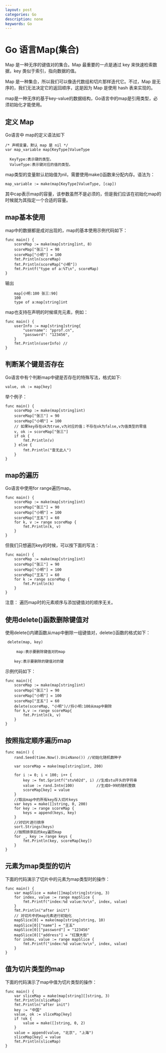 ```yaml
---
layout: post
categories: Go
description: none
keywords: Go
---
```

# Go 语言Map(集合)
Map 是一种无序的键值对的集合。Map 最重要的一点是通过 key 来快速检索数据，key 类似于索引，指向数据的值。

Map 是一种集合，所以我们可以像迭代数组和切片那样迭代它。不过，Map 是无序的，我们无法决定它的返回顺序，这是因为 Map 是使用 hash 表来实现的。

map是一种无序的基于key-value的数据结构，Go语言中的map是引用类型，必须初始化才能使用。

## 定义 Map

Go语言中 map的定义语法如下

```text
/* 声明变量，默认 map 是 nil */
var map_variable map[KeyType]ValueType

  KeyType:表示键的类型。
  ValueType:表示键对应的值的类型。
```
map类型的变量默认初始值为nil，需要使用make()函数来分配内存。语法为：
```text
map_variable := make(map[KeyType]ValueType, [cap])
```
其中cap表示map的容量，该参数虽然不是必须的，但是我们应该在初始化map的时候就为其指定一个合适的容量。

## map基本使用
map中的数据都是成对出现的，map的基本使用示例代码如下：
```text
func main() {
    scoreMap := make(map[string]int, 8)
    scoreMap["张三"] = 90
    scoreMap["小明"] = 100
    fmt.Println(scoreMap)
    fmt.Println(scoreMap["小明"])
    fmt.Printf("type of a:%T\n", scoreMap)
}
```
输出
```text
    map[小明:100 张三:90]
    100
    type of a:map[string]int
```

map也支持在声明的时候填充元素，例如：
```text
func main() {
    userInfo := map[string]string{
        "username": "pprof.cn",
        "password": "123456",
    }
    fmt.Println(userInfo) //
}
```

## 判断某个键是否存在
Go语言中有个判断map中键是否存在的特殊写法，格式如下:
```text
value, ok := map[key]
```
举个例子：
```text
func main() {
    scoreMap := make(map[string]int)
    scoreMap["张三"] = 90
    scoreMap["小明"] = 100
    // 如果key存在ok为true,v为对应的值；不存在ok为false,v为值类型的零值
    v, ok := scoreMap["张三"]
    if ok {
        fmt.Println(v)
    } else {
        fmt.Println("查无此人")
    }
}
```

## map的遍历

Go语言中使用for range遍历map。
```text
func main() {
    scoreMap := make(map[string]int)
    scoreMap["张三"] = 90
    scoreMap["小明"] = 100
    scoreMap["王五"] = 60
    for k, v := range scoreMap {
        fmt.Println(k, v)
    }
}
```
但我们只想遍历key的时候，可以按下面的写法：
```text
func main() {
    scoreMap := make(map[string]int)
    scoreMap["张三"] = 90
    scoreMap["小明"] = 100
    scoreMap["王五"] = 60
    for k := range scoreMap {
        fmt.Println(k)
    }
}
```
注意： 遍历map时的元素顺序与添加键值对的顺序无关。


## 使用delete()函数删除键值对

使用delete()内建函数从map中删除一组键值对，delete()函数的格式如下：
```text
 delete(map, key)
 
     map:表示要删除键值对的map

    key:表示要删除的键值对的键
```
示例代码如下：
```text
func main(){
    scoreMap := make(map[string]int)
    scoreMap["张三"] = 90
    scoreMap["小明"] = 100
    scoreMap["王五"] = 60
    delete(scoreMap, "小明")//将小明:100从map中删除
    for k,v := range scoreMap{
        fmt.Println(k, v)
    }
}
```
## 按照指定顺序遍历map

```text
func main() {
    rand.Seed(time.Now().UnixNano()) //初始化随机数种子

    var scoreMap = make(map[string]int, 200)

    for i := 0; i < 100; i++ {
        key := fmt.Sprintf("stu%02d", i) //生成stu开头的字符串
        value := rand.Intn(100)          //生成0~99的随机整数
        scoreMap[key] = value
    }
    //取出map中的所有key存入切片keys
    var keys = make([]string, 0, 200)
    for key := range scoreMap {
        keys = append(keys, key)
    }
    //对切片进行排序
    sort.Strings(keys)
    //按照排序后的key遍历map
    for _, key := range keys {
        fmt.Println(key, scoreMap[key])
    }
}
```
## 元素为map类型的切片
下面的代码演示了切片中的元素为map类型时的操作：
```text
func main() {
    var mapSlice = make([]map[string]string, 3)
    for index, value := range mapSlice {
        fmt.Printf("index:%d value:%v\n", index, value)
    }
    fmt.Println("after init")
    // 对切片中的map元素进行初始化
    mapSlice[0] = make(map[string]string, 10)
    mapSlice[0]["name"] = "王五"
    mapSlice[0]["password"] = "123456"
    mapSlice[0]["address"] = "红旗大街"
    for index, value := range mapSlice {
        fmt.Printf("index:%d value:%v\n", index, value)
    }
}
```

## 值为切片类型的map
下面的代码演示了map中值为切片类型的操作：
```text
func main() {
    var sliceMap = make(map[string][]string, 3)
    fmt.Println(sliceMap)
    fmt.Println("after init")
    key := "中国"
    value, ok := sliceMap[key]
    if !ok {
        value = make([]string, 0, 2)
    }
    value = append(value, "北京", "上海")
    sliceMap[key] = value
    fmt.Println(sliceMap)
}
```





